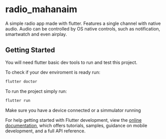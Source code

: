 # radio_mahanaim

A simple radio app made with flutter. Features a single channel with native audio. Audio can be controlled by OS native controls, such as notification, smartwatch and even airplay.

## Getting Started

You will need flutter basic dev tools to run and test this project.

To check if your dev enviroment is ready run:

```bash
flutter doctor
```

To run the project simply run:

```bash
flutter run
```

Make sure you have a device connected or a simmulator running

For help getting started with Flutter development, view the
[online documentation](https://docs.flutter.dev/), which offers tutorials,
samples, guidance on mobile development, and a full API reference.
